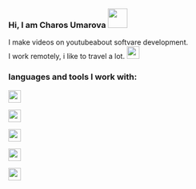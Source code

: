 ### Hi, I am Charos Umarova <img src="https://media.giphy.com/media/hvRJCLFzcasrR4ia7z/giphy.gif" width="39px"> 
I make videos on youtubeabout softvare development. <br/>
I work remotely, i like to travel a lot.
<a href="https://www.youtube.com/nevotv">
<img src="https://w7.pngwing.com/pngs/208/269/png-transparent-youtube-play-button-computer-icons-youtube-youtube-logo-angle-rectangle-logo-thumbnail.png" width="25px">
</a>
### languages and tools I work with:
<p> <img src="https://upload.wikimedia.org/wikipedia/commons/thumb/3/38/HTML5_Badge.svg/2048px-HTML5_Badge.svg.png" width="25px"</p>
<p> <img src="https://cdn4.iconfinder.com/data/icons/social-media-logos-6/512/121-css3-512.png" width="25px"</p>
<p> <img src="https://upload.wikimedia.org/wikipedia/commons/thumb/3/38/HTML5_Badge.svg/2048px-HTML5_Badge.svg.png" width="25px"</p>
<p> <img src="https://upload.wikimedia.org/wikipedia/commons/thumb/3/38/HTML5_Badge.svg/2048px-HTML5_Badge.svg.png" width="25px"</p>
<p> <img src="https://upload.wikimedia.org/wikipedia/commons/thumb/3/38/HTML5_Badge.svg/2048px-HTML5_Badge.svg.png" width="25px"</p>

